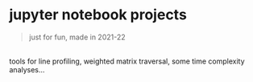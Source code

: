# jupyter notebook projects

> just for fun, made in 2021-22

<br>
tools for line profiling, weighted matrix traversal, some time complexity analyses...
